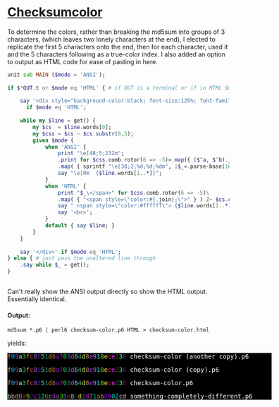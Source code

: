 [1]: https://rosettacode.org/wiki/Checksumcolor

# [Checksumcolor][1]

To determine the colors, rather than breaking the md5sum into groups of 3 characters, (which leaves two lonely characters at the end), I elected to replicate the first 5 characters onto the end, then for each character, used it and the 5 characters following as a true-color index. I also added an option to output as HTML code for ease of pasting in here.

```raku
unit sub MAIN ($mode = 'ANSI');
 
if $*OUT.t or $mode eq 'HTML' { # if OUT is a terminal or if in HTML $module
 
    say '<div style="background-color:black; font-size:125%; font-family: Monaco, monospace;">'
      if $mode eq 'HTML';
 
    while my $line = get() {
        my $cs  = $line.words[0];
        my $css = $cs ~ $cs.substr(0,5);
        given $mode {
            when 'ANSI' {
                print "\e[48;5;232m";
                .print for $css.comb.rotor(6 => -5)».map({ ($^a, $^b).join })\
                .map( { sprintf "\e[38;2;%d;%d;%dm", |$_».parse-base(16) } ) Z~ $cs.comb;
                say "\e[0m  {$line.words[1..*]}";
            }
            when 'HTML' {
                print "$_\</span>" for $css.comb.rotor(6 => -5)\
                .map( { "<span style=\"color:#{.join};\">" } ) Z~ $cs.comb;
                say " <span style=\"color:#ffffff\"> {$line.words[1..*]}</span>";
                say '<br>';
            }
            default { say $line; }
        }
    }
 
    say '</div>' if $mode eq 'HTML';
} else { # just pass the unaltered line through
    .say while $_ = get();
}
 
```


Can't really show the ANSI output directly so show the HTML output. Essentially identical.


#### Output:
```
md5sum *.p6 | perl6 checksum-color.p6 HTML > checksum-color.html
```


yields:

<div style="background-color:black; color:white; width:600px; font-size:100%; font-family: Monaco, monospace;">

<span style="color:#f09a3f;">f</span><span style="color:#09a3fc;">0</span><span style="color:#9a3fc8;">9</span><span style="color:#a3fc85;">a</span><span style="color:#3fc855;">3</span><span style="color:#fc8551;">f</span><span style="color:#c8551d;">c</span><span style="color:#8551d8;">8</span><span style="color:#551d8a;">5</span><span style="color:#51d8a7;">5</span><span style="color:#1d8a70;">1</span><span style="color:#d8a703;">d</span><span style="color:#8a703d;">8</span><span style="color:#a703d6;">a</span><span style="color:#703d64;">7</span><span style="color:#03d64d;">0</span><span style="color:#3d64d8;">3</span><span style="color:#d64d8e;">d</span><span style="color:#64d8e9;">6</span><span style="color:#4d8e91;">4</span><span style="color:#d8e918;">d</span><span style="color:#8e918e;">8</span><span style="color:#e918ec;">e</span><span style="color:#918ece;">9</span><span style="color:#18ece2;">1</span><span style="color:#8ece23;">8</span><span style="color:#ece236;">e</span><span style="color:#ce236f;">c</span><span style="color:#e236f0;">e</span><span style="color:#236f09;">2</span><span style="color:#36f09a;">3</span><span style="color:#6f09a3;">6</span> <span style="color:#ffffff"> checksum-color (another copy).p6</span>


<span style="color:#f09a3f;">f</span><span style="color:#09a3fc;">0</span><span style="color:#9a3fc8;">9</span><span style="color:#a3fc85;">a</span><span style="color:#3fc855;">3</span><span style="color:#fc8551;">f</span><span style="color:#c8551d;">c</span><span style="color:#8551d8;">8</span><span style="color:#551d8a;">5</span><span style="color:#51d8a7;">5</span><span style="color:#1d8a70;">1</span><span style="color:#d8a703;">d</span><span style="color:#8a703d;">8</span><span style="color:#a703d6;">a</span><span style="color:#703d64;">7</span><span style="color:#03d64d;">0</span><span style="color:#3d64d8;">3</span><span style="color:#d64d8e;">d</span><span style="color:#64d8e9;">6</span><span style="color:#4d8e91;">4</span><span style="color:#d8e918;">d</span><span style="color:#8e918e;">8</span><span style="color:#e918ec;">e</span><span style="color:#918ece;">9</span><span style="color:#18ece2;">1</span><span style="color:#8ece23;">8</span><span style="color:#ece236;">e</span><span style="color:#ce236f;">c</span><span style="color:#e236f0;">e</span><span style="color:#236f09;">2</span><span style="color:#36f09a;">3</span><span style="color:#6f09a3;">6</span> <span style="color:#ffffff"> checksum-color (copy).p6</span>


<span style="color:#f09a3f;">f</span><span style="color:#09a3fc;">0</span><span style="color:#9a3fc8;">9</span><span style="color:#a3fc85;">a</span><span style="color:#3fc855;">3</span><span style="color:#fc8551;">f</span><span style="color:#c8551d;">c</span><span style="color:#8551d8;">8</span><span style="color:#551d8a;">5</span><span style="color:#51d8a7;">5</span><span style="color:#1d8a70;">1</span><span style="color:#d8a703;">d</span><span style="color:#8a703d;">8</span><span style="color:#a703d6;">a</span><span style="color:#703d64;">7</span><span style="color:#03d64d;">0</span><span style="color:#3d64d8;">3</span><span style="color:#d64d8e;">d</span><span style="color:#64d8e9;">6</span><span style="color:#4d8e91;">4</span><span style="color:#d8e918;">d</span><span style="color:#8e918e;">8</span><span style="color:#e918ec;">e</span><span style="color:#918ece;">9</span><span style="color:#18ece2;">1</span><span style="color:#8ece23;">8</span><span style="color:#ece236;">e</span><span style="color:#ce236f;">c</span><span style="color:#e236f0;">e</span><span style="color:#236f09;">2</span><span style="color:#36f09a;">3</span><span style="color:#6f09a3;">6</span> <span style="color:#ffffff"> checksum-color.p6</span>


<span style="color:#bbd8a9;">b</span><span style="color:#bd8a92;">b</span><span style="color:#d8a92c;">d</span><span style="color:#8a92c3;">8</span><span style="color:#a92c32;">a</span><span style="color:#92c326;">9</span><span style="color:#2c326c;">2</span><span style="color:#c326c8;">c</span><span style="color:#326c8a;">3</span><span style="color:#26c8a3;">2</span><span style="color:#6c8a35;">6</span><span style="color:#c8a35e;">c</span><span style="color:#8a35e8;">8</span><span style="color:#a35e80;">a</span><span style="color:#35e80d;">3</span><span style="color:#5e80d2;">5</span><span style="color:#e80d2d;">e</span><span style="color:#80d2d7;">8</span><span style="color:#0d2d71;">0</span><span style="color:#d2d71a;">d</span><span style="color:#2d71ab;">2</span><span style="color:#d71ab8;">d</span><span style="color:#71ab89;">7</span><span style="color:#1ab890;">1</span><span style="color:#ab8902;">a</span><span style="color:#b8902c;">b</span><span style="color:#8902cd;">8</span><span style="color:#902cdb;">9</span><span style="color:#02cdbb;">0</span><span style="color:#2cdbbd;">2</span><span style="color:#cdbbd8;">c</span><span style="color:#dbbd8a;">d</span> <span style="color:#ffffff"> something-completely-different.p6</span>

</div>
